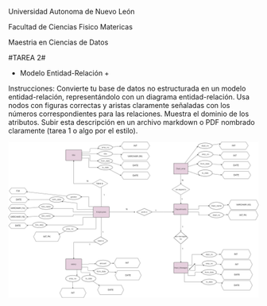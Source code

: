 Universidad Autonoma de Nuevo León

Facultad de Ciencias Fisico Matericas

Maestria en Ciencias de Datos

#TAREA 2#

+ Modelo Entidad-Relación +

Instrucciones: Convierte tu base de datos no estructurada en un modelo entidad-relación, representándolo con un diagrama entidad-relación. Usa nodos con figuras correctas y aristas claramente señaladas con los números correspondientes para las relaciones.
Muestra el dominio de los atributos. Subir esta descripción en un archivo markdown o PDF nombrado claramente (tarea 1 o algo por el estilo).



![Image text](https://github.com/nalrob/Base-de-datos-relacionales/blob/c771a692ca52af546dd64d8e3bd395a03d8fdff8/TAREA%202.drawio.png)
